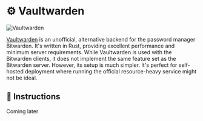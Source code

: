 # ⚙️ Vaultwarden
![Vaultwarden](https://external-content.duckduckgo.com/iu/?u=https%3A%2F%2Ftse4.mm.bing.net%2Fth%3Fid%3DOIP.FIW1QD2CtCf-VoHNH_CD3AHaBh%26pid%3DApi&f=1&ipt=513b77888143757a7926fbe45e31ede0c700f2cd045cffc84e3f4f3139712bbf&ipo=images)

[Vaultwarden](https://github.com/dani-garcia/vaultwarden) is an unofficial, alternative backend for the password manager Bitwarden. It's written in Rust, providing excellent performance and minimum server requirements. While Vaultwarden is used with the Bitwarden clients, it does not implement the same feature set as the Bitwarden server. However, its setup is much simpler. It's perfect for self-hosted deployment where running the official resource-heavy service might not be ideal.

## 📜 Instructions
Coming later
